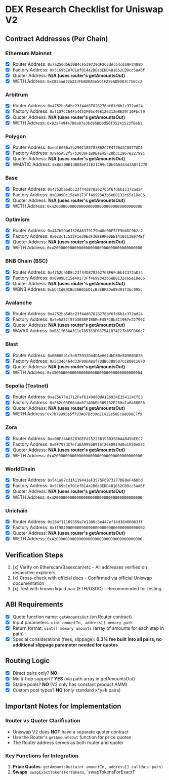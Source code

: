 # DEX Research Checklist for Uniswap V2

## Contract Addresses (Per Chain)

### Ethereum Mainnet
- [x] Router Address: `0x7a250d5630B4cF539739dF2C5dAcb4c659F2488D`
- [x] Factory Address: `0x5C69bEe701ef814a2B6a3EDD4B1652CB9cc5aA6f`
- [x] Quoter Address: **N/A (uses router's getAmountsOut)**
- [x] WETH Address: `0xC02aaA39b223FE8D0A0e5C4F27eAD9083C756Cc2`

### Arbitrum
- [x] Router Address: `0x4752ba5dbc23f44d87826276bf6fd6b1c372ad24`
- [x] Factory Address: `0xf1D7CC64Fb4452F05c498126312eBE29f30Fbcf9`
- [x] Quoter Address: **N/A (uses router's getAmountsOut)**
- [x] WETH Address: `0x82aF49447D8a07e3bd95BD0d56f35241523fBab1`

### Polygon
- [x] Router Address: `0xedf6066a2b290C185783862C7F4776A2C8077AD1`
- [x] Factory Address: `0x9e5A52f57b3038F1B8EeE45F28b3C1967e22799C`
- [x] Quoter Address: **N/A (uses router's getAmountsOut)**
- [x] WMATIC Address: `0x0d500B1d8E8eF31E21C99d1Db9A6444d3ADf1270`

### Base
- [x] Router Address: `0x4752ba5dbc23f44d87826276bf6fd6b1c372ad24`
- [x] Factory Address: `0x8909Dc15e40173Ff4699343b6eB8132c65e18eC6`
- [x] Quoter Address: **N/A (uses router's getAmountsOut)**
- [x] WETH Address: `0x4200000000000000000000000000000000000006`

### Optimism
- [x] Router Address: `0x4A7b5Da61326A6379179b40d00F57E5bbDC962c2`
- [x] Factory Address: `0x0c3c1c532F1e39EdF36BE9Fe0bE1410313E074Bf`
- [x] Quoter Address: **N/A (uses router's getAmountsOut)**
- [x] WETH Address: `0x4200000000000000000000000000000000000006`

### BNB Chain (BSC)
- [x] Router Address: `0x4752ba5DBc23f44D87826276BF6Fd6b1C372aD24`
- [x] Factory Address: `0x8909Dc15e40173Ff4699343b6eB8132c65e18eC6`
- [x] Quoter Address: **N/A (uses router's getAmountsOut)**
- [x] WBNB Address: `0xbb4CdB9CBd36B01bD1cBaEBF2De08d9173bc095c`

### Avalanche
- [x] Router Address: `0x4752ba5dbc23f44d87826276bf6fd6b1c372ad24`
- [x] Factory Address: `0x9e5A52f57b3038F1B8EeE45F28b3C1967e22799C`
- [x] Quoter Address: **N/A (uses router's getAmountsOut)**
- [x] WAVAX Address: `0xB31f66AA3C1e785363F0875A1B74E27b85FD66c7`

### Blast
- [x] Router Address: `0xBB66Eb1c5e875933D44DAe661dbD80e5D9B03035`
- [x] Factory Address: `0x5C346464d33F90bABaf70dB6388507CC889C1070`
- [x] Quoter Address: **N/A (uses router's getAmountsOut)**
- [x] WETH Address: `0x4300000000000000000000000000000000000004`

### Sepolia (Testnet)
- [x] Router Address: `0xeE567Fe1712Faf6149d80dA1E6934E354124CfE3`
- [x] Factory Address: `0xF62c03E08ada871A0bEb309762E260a7a6a880E6`
- [x] Quoter Address: **N/A (uses router's getAmountsOut)**
- [x] WETH Address: `0x7b79995e5f793A07Bc00c21412e50Ecae098E7f9`

### Zora
- [x] Router Address: `0xa00F34A632630EFd15223B1968358bA4845bEEC7`
- [x] Factory Address: `0x0F797dC7efaEA995bB916f268D919d0a1950eE3C`
- [x] Quoter Address: **N/A (uses router's getAmountsOut)**
- [x] WETH Address: `0x4200000000000000000000000000000000000006`

### WorldChain
- [x] Router Address: `0x541aB7c31A119441eF3575F6973277DE0eF460bd`
- [x] Factory Address: `0x5C69bEe701ef814a2B6a3EDD4B1652CB9cc5aA6f`
- [x] Quoter Address: **N/A (uses router's getAmountsOut)**
- [x] WETH Address: `0x4200000000000000000000000000000000000006`

### Unichain
- [x] Router Address: `0x284f11109359a7e1306c3e447ef14d38400063ff`
- [x] Factory Address: `0x1f98400000000000000000000000000000000002`
- [x] Quoter Address: **N/A (uses router's getAmountsOut)**
- [x] WETH Address: `0x4200000000000000000000000000000000000006`

## Verification Steps
1. [x] Verify on Etherscan/Basescan/etc - All addresses verified on respective explorers
2. [x] Cross-check with official docs - Confirmed via official Uniswap documentation
3. [x] Test with known liquid pair (ETH/USDC) - Recommended for testing

## ABI Requirements
- [x] Quote function name: `getAmountsOut` (on Router contract)
- [x] Input parameters: `uint amountIn, address[] memory path`
- [x] Return format: `uint[] memory amounts` (array of amounts for each step in path)
- [x] Special considerations (fees, slippage): **0.3% fee built into all pairs, no additional slippage parameter needed for quotes**

## Routing Logic
- [x] Direct pairs only? **NO**
- [x] Multi-hop support? **YES** (via path array in getAmountsOut)
- [x] Stable pools? **NO** (V2 only has constant product AMM)
- [x] Custom pool types? **NO** (only standard x*y=k pairs)

## Important Notes for Implementation

### Router vs Quoter Clarification
- Uniswap V2 does **NOT** have a separate quoter contract
- Use the Router's `getAmountsOut` function for price quotes
- The Router address serves as both router and quoter

### Key Functions for Integration
1. **Price Quotes**: `getAmountsOut(uint amountIn, address[] calldata path)`
2. **Swaps**: `swapExactTokensForTokens`, `swapTokensForExactT